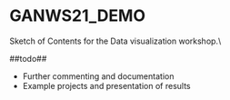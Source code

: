 # GANWS21_DEMO

Sketch of Contents for the Data visualization workshop.\

##todo##
- Further commenting and documentation 
- Example projects and presentation of results 
